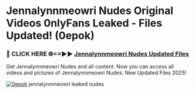 # Jennalynnmeowri Nudes Original Videos 0nlyFans Leaked - Files Updated! (0epok)

<h3>🔴 CLICK HERE 🌐==►► <a href="https://tinyurl.com/5h6xmrr3" rel="nofollow">Jennalynnmeowri Nudes Updated Files</a></h3>

Get Jennalynnmeowri Nudes and all content. Now you can access all videos and pictures of Jennalynnmeowri Nudes. New Updated Files 2025!

[![0epok](https://i.imgur.com/KVD873Z.gif)](https://tinyurl.com/5h6xmrr3)
jennalynnmeowri leaked nudes
